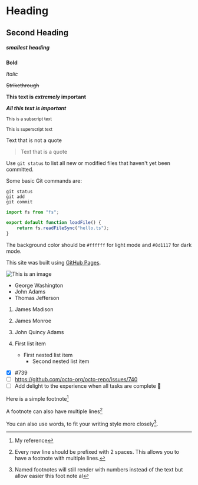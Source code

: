 # Heading
## Second Heading
##### smallest heading

**Bold**

*Italic*


~~Strikethrough~~

**This text is _extremely_ important**

***All this text is important***

<sub>This is a subscript text</sub>

<sup>This is superscript text</sup>

Text that is not a quote

> Text that is a quote

Use `git status` to list all new or modified files that haven't yet been committed.

Some basic Git commands are:
```
git status
git add
git commit
```

```ts
import fs from "fs";

export default function loadFile() {
    return fs.readFileSync("hello.ts");
}
```

The background color should be `#ffffff` for light mode and `#0d1117` for dark mode.

This site was built using [GitHub Pages](https://pages.github.com/).

![This is an image](https://myoctocat.com/assets/images/base-octocat.svg)

- George Washington
- John Adams
- Thomas Jefferson

1. James Madison
2. James Monroe
3. John Quincy Adams

1. First list item
    - First nested list item
        - Second nested list item

- [x] #739
- [ ] https://github.com/octo-org/octo-repo/issues/740
- [ ] Add delight to the experience when all tasks are complete :tada:

Here is a simple footnote[^1]

A footnote can also have multiple lines[^2]

You can also use words, to fit your writing style more closely[^note].

[^1]: My reference
[^2]: Every new line should be prefixed with 2 spaces.
  This allows you to have a footnote with multiple lines.
[^note]:
    Named footnotes will still render with numbers instead of the text but allow easier this foot note al


